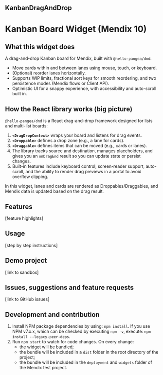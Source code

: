 ## KanbanDragAndDrop
# Kanban Board Widget (Mendix 10)

## What this widget does
A drag-and-drop Kanban board for Mendix, built with `@hello-pangea/dnd`.  
- Move cards within and between lanes using mouse, touch, or keyboard.  
- (Optional) reorder lanes horizontally.  
- Supports WIP limits, fractional sort keys for smooth reordering, and two persistence modes (Mendix flows or Client API).  
- Optimistic UI for a snappy experience, with accessibility and auto-scroll built in.

## How the React library works (big picture)
`@hello-pangea/dnd` is a React drag-and-drop framework designed for lists and multi-list boards:
1. **`<DragDropContext>`** wraps your board and listens for drag events.  
2. **`<Droppable>`** defines a drop zone (e.g., a lane for cards).  
3. **`<Draggable>`** defines items that can be moved (e.g., cards or lanes).  
4. The library tracks source and destination, manages placeholders, and gives you an `onDragEnd` result so you can update state or persist changes.  
5. Built-in features include keyboard control, screen-reader support, auto-scroll, and the ability to render drag previews in a portal to avoid overflow clipping.

In this widget, lanes and cards are rendered as Droppables/Draggables, and Mendix data is updated based on the drag result.


## Features
[feature highlights]

## Usage
[step by step instructions]

## Demo project
[link to sandbox]

## Issues, suggestions and feature requests
[link to GitHub issues]

## Development and contribution

1. Install NPM package dependencies by using: `npm install`. If you use NPM v7.x.x, which can be checked by executing `npm -v`, execute: `npm install --legacy-peer-deps`.
1. Run `npm start` to watch for code changes. On every change:
    - the widget will be bundled;
    - the bundle will be included in a `dist` folder in the root directory of the project;
    - the bundle will be included in the `deployment` and `widgets` folder of the Mendix test project.


